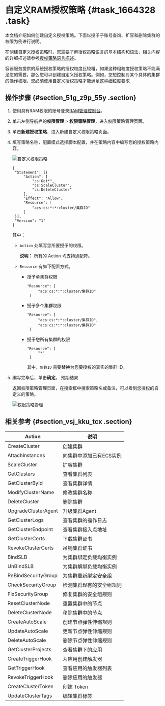 # 自定义RAM授权策略 {#task_1664328 .task}

本文档介绍如何创建自定义授权策略。下面以授予子账号查询、扩容和删除集群的权限为例进行说明。

在创建自定义授权策略时，您需要了解授权策略语言的基本结构和语法，相关内容的详细描述请参考[授权策略语言描述](https://www.alibabacloud.com/help/zh/doc-detail/28663.htm)。

容器服务提供的系统授权策略的授权粒度比较粗，如果这种粗粒度授权策略不能满足您的需要，那么您可以创建自定义授权策略。例如，您想控制对某个具体的集群的操作权限，您必须使用自定义授权策略才能满足这种细粒度要求

## 操作步骤 {#section_51g_z9p_55y .section}

1.  使用具有RAM权限的账号登录[RAM管理控制台](https://ram.console.aliyun.com/)。
2.  单击左侧导航栏的**权限管理** \> **权限策略管理**，进入权限策略管理页面。
3.  单击**新建授权策略**，进入新建自定义权限策略页面。
4.  填写策略名称，配置模式选择脚本配置，并在策略内容中编写您的授权策略内容。 

    ![自定义权限策略](http://static-aliyun-doc.oss-cn-hangzhou.aliyuncs.com/assets/img/16637/156713222910480_zh-CN.png)

    ``` {#codeblock_4h0_y5d_fr4}
    {
     "Statement": [{
         "Action": [
             "cs:Get*",
             "cs:ScaleCluster",
             "cs:DeleteCluster"
         ],
         "Effect": "Allow",
         "Resource": [
             "acs:cs:*:*:cluster/集群ID"
         ]
     }],
     "Version": "1"
    }
    ```

    其中：

    -   `Action` 处填写您所要授予的权限。

        **说明：** 所有的 Action 均支持通配符。

    -   `Resource` 有如下配置方式。
        -   授予单集群权限

            ``` {#codeblock_5iw_zt6_sg0}
            "Resource": [
                 "acs:cs:*:*:cluster/集群ID"
             ]
            ```

        -   授予多个集群权限

            ``` {#codeblock_x8v_frn_f5i}
            "Resource": [
                 "acs:cs:*:*:cluster/集群ID",
                 "acs:cs:*:*:cluster/集群ID"
             ]
            ```

        -   授予您所有集群的权限

            ``` {#codeblock_ys8_5bv_4nx}
            "Resource": [
                 "*"
             ]
            ```

            其中，`集群ID` 需要替换为您要授权的真实的集群 ID。

5.  编写完毕后，单击**确定**。 预期结果

    返回权限策略管理页面，在搜索框中搜索策略名或备注，可以看到您授权的自定义的策略。

    ![权限策略管理](http://static-aliyun-doc.oss-cn-hangzhou.aliyuncs.com/assets/img/16637/156713222947367_zh-CN.png)


## 相关参考 {#section_vsj_kku_tcx .section}

|Action|说明|
|------|--|
|CreateCluster|创建集群|
|AttachInstances|向集群中添加已有ECS实例|
|ScaleCluster|扩容集群|
|GetClusters|查看集群列表|
|GetClusterById|查看集群详情|
|ModifyClusterName|修改集群名称|
|DeleteCluster|删除集群|
|UpgradeClusterAgent|升级集群Agent|
|GetClusterLogs|查看集群的操作日志|
|GetClusterEndpoint|查看集群接入点地址|
|GetClusterCerts|下载集群证书|
|RevokeClusterCerts|吊销集群证书|
|BindSLB|为集群绑定负载均衡实例|
|UnBindSLB|为集群解绑负载均衡实例|
|ReBindSecurityGroup|为集群重新绑定安全组|
|CheckSecurityGroup|检测集群现有的安全组规则|
|FixSecurityGroup|修复集群的安全组规则|
|ResetClusterNode|重置集群中的节点|
|DeleteClusterNode|移除集群中的节点|
|CreateAutoScale|创建节点弹性伸缩规则|
|UpdateAutoScale|更新节点弹性伸缩规则|
|DeleteAutoScale|删除节点弹性伸缩规则|
|GetClusterProjects|查看集群下的应用|
|CreateTriggerHook|为应用创建触发器|
|GetTriggerHook|查看应用的触发器列表|
|RevokeTriggerHook|删除应用的触发器|
|CreateClusterToken|创建 Token|
|UpdateClusterTags|编辑集群标签|

